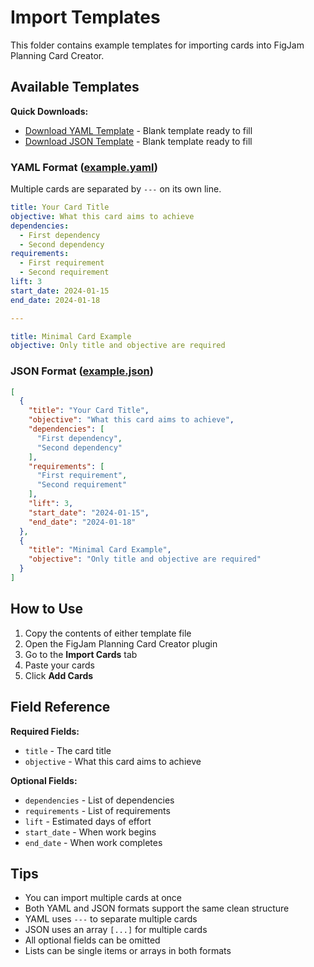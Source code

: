 # Import Templates

This folder contains example templates for importing cards into FigJam Planning Card Creator.

## Available Templates

**Quick Downloads:**

- [Download YAML Template](template.yaml) - Blank template ready to fill
- [Download JSON Template](template.json) - Blank template ready to fill

### YAML Format ([example.yaml](example.yaml))

Multiple cards are separated by `---` on its own line.

```yaml
title: Your Card Title
objective: What this card aims to achieve
dependencies:
  - First dependency
  - Second dependency
requirements:
  - First requirement
  - Second requirement
lift: 3
start_date: 2024-01-15
end_date: 2024-01-18

---

title: Minimal Card Example
objective: Only title and objective are required
```

### JSON Format ([example.json](example.json))

```json
[
  {
    "title": "Your Card Title",
    "objective": "What this card aims to achieve",
    "dependencies": [
      "First dependency",
      "Second dependency"
    ],
    "requirements": [
      "First requirement",
      "Second requirement"
    ],
    "lift": 3,
    "start_date": "2024-01-15",
    "end_date": "2024-01-18"
  },
  {
    "title": "Minimal Card Example",
    "objective": "Only title and objective are required"
  }
]
```

## How to Use

1. Copy the contents of either template file
2. Open the FigJam Planning Card Creator plugin
3. Go to the **Import Cards** tab
4. Paste your cards
5. Click **Add Cards**

## Field Reference

**Required Fields:**

- `title` - The card title
- `objective` - What this card aims to achieve

**Optional Fields:**

- `dependencies` - List of dependencies
- `requirements` - List of requirements  
- `lift` - Estimated days of effort
- `start_date` - When work begins
- `end_date` - When work completes

## Tips

- You can import multiple cards at once
- Both YAML and JSON formats support the same clean structure
- YAML uses `---` to separate multiple cards
- JSON uses an array `[...]` for multiple cards
- All optional fields can be omitted
- Lists can be single items or arrays in both formats
